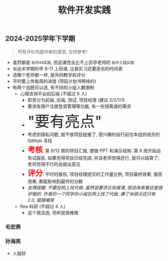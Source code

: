 ﻿---
title: 软件开发实践
dir:
  link: true
---

## 2024-2025学年下学期

> 所有评价均是作者的感受, 仅供参考!

- 虽然都是 `软件XX实践`, 但这课完全比不上苏亭老师的 `软件工程实践`
- 长达半学期的早 8-11 上班课, 比我实习还要恶劣的时间表
- 选哪个老师都一样, 是共同教学和评分
- 平时要上传每周的进度 (项目计划书啊啥的)
- 有两个选题可以选, 有不同的小组人数限制
  - 心理咨询平台前后端 (不超过 6 人)
    - 职责分为前端, 后端, 测试, 项目经理 (建议 2/2/1/1)
    - 要求有用户注册登录管理等功能, 有一些很离谱的需求
    - <font size=10>"要有亮点"</font>
    - 考虑到隐私问题, 就不放项目链接了, 感兴趣的自行前往本组织成员的 GitHub 寻找
    - **<font color=red size=5>考核</font>**: 第 9/12 周的项目汇报, 要做 PPT 和演示视频. 第 9 周开始会有试报告, 如果觉得项目已经完成, 并且老师觉得还行, 就可以结算了; 老师觉得不行的会提出意见
    - **<font color=red size=5>评分</font>**: 平时的报告, 项目经理提交的工作量比例, 项目最终效果, 报告效果, 都能影响到最终的分数
    - *友情提醒: 不要在网上找代做. 虽然说要求比较离谱, 但总体来看还是很好做的. 作者的一个同学的小组在网上找了代做, 爆了米绩点还只有 2.0, 狠狠嘲笑*
  - Kea 科研 (不超过 4 人)
    - 这个我没选, 但听说很难做

### 毛宏燕

### 孙海英

- 人挺好
